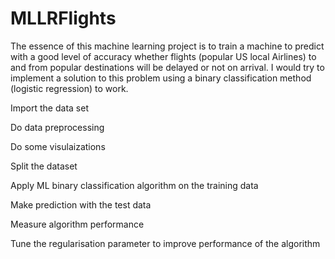 # MLLRFlights
The essence of this machine learning project is to train a machine to predict with a good level of accuracy whether flights (popular US local Airlines) to and from popular destinations will be delayed or not on arrival. I would try to implement a solution to this problem using a binary classification method (logistic regression) to work.


Import the data set

Do data preprocessing

Do some visulaizations

Split the dataset

Apply  ML binary classification algorithm on the training data

Make prediction with the test data

Measure algorithm performance

Tune the regularisation parameter to improve performance of the algorithm
